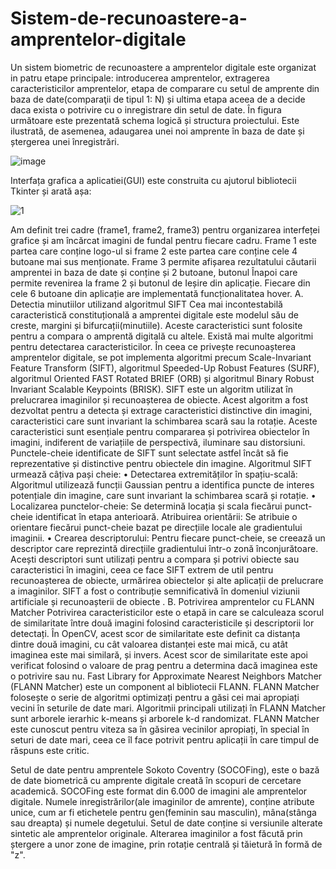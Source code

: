 # Sistem-de-recunoastere-a-amprentelor-digitale
Un sistem biometric de recunoastere a amprentelor digitale este organizat in patru etape principale: 
introducerea amprentelor, extragerea caracteristicilor amprentelor, etapa de comparare cu setul de
amprente din baza de date(comparaţii de tipul 1: N) și ultima etapa aceea de a decide daca exista
o potrivire cu o inregistrare din setul de date. În figura următoare este prezentată schema logică 
și structura proiectului. Este ilustrată, de asemenea, adaugarea unei noi amprente în baza de date
și ștergerea unei înregistrări.

![image](https://github.com/ddaci/Sistem-de-recunoastere-a-amprentelor-digitale/assets/148542192/06326aad-5d4d-4a4d-9731-5c85cc073451)


Interfața grafica a aplicatiei(GUI) este construita cu ajutorul bibliotecii Tkinter și arată așa:


![1](https://github.com/ddaci/Sistem-de-recunoastere-a-amprentelor-digitale/assets/148542192/f45988c9-f3d9-4ac1-aeba-9c51beeefaf2)

Am definit trei cadre (frame1, frame2, frame3) pentru organizarea interfeței grafice și am încărcat
imagini de fundal pentru fiecare cadru. Frame 1 este partea care conține logo-ul si frame 2 este 
partea care conține cele 4 butoane mai sus menționate. Frame 3 permite afișarea rezultatului căutarii
amprentei in baza de date și conține și 2 butoane, butonul Înapoi care permite revenirea la frame 2 și butonul de Ieșire din aplicație.
Fiecare din cele 6 butoane din aplicație are implementată funcționalitatea hover.
A.	Detectia minutiilor utilizand algoritmul SIFT
	Cea mai incontestabilă caracteristică constituțională a amprentei digitale este modelul său de creste,
margini și bifurcații(minutiile). Aceste caracteristici sunt folosite pentru a compara o amprentă
digitală cu altele. Există mai multe algoritmi pentru detectarea caracteristicilor. În ceea ce privește
recunoașterea amprentelor digitale, se pot  implementa algoritmi precum Scale-Invariant Feature Transform (SIFT),
algoritmul Speeded-Up Robust Features (SURF), algoritmul Oriented FAST Rotated BRIEF (ORB) și algoritmul 
Binary Robust Invariant Scalable Keypoints (BRISK).
SIFT este un algoritm utilizat în prelucrarea imaginilor și recunoașterea de obiecte. Acest algoritm 
a fost dezvoltat pentru a detecta și extrage caracteristici distinctive din imagini, caracteristici
care sunt invariant la schimbarea scară sau la rotație. Aceste caracteristici sunt esențiale pentru 
compararea și potrivirea obiectelor în imagini, indiferent de variațiile de perspectivă, iluminare 
sau distorsiuni. Punctele-cheie identificate de SIFT sunt selectate astfel încât să fie reprezentative 
și distinctive pentru obiectele din imagine. 
Algoritmul SIFT urmează câțiva pași cheie:
•	Detectarea extremităților în spațiu-scală: Algoritmul utilizează funcții Gaussian pentru
a identifica puncte de interes potențiale din imagine, care sunt invariant la schimbarea scară și rotație.
•	Localizarea punctelor-cheie: Se determină locația și scala fiecărui punct-cheie identificat în etapa 
anterioară. Atribuirea orientării: Se atribuie o orientare fiecărui punct-cheie bazat pe direcțiile locale 
ale gradientului imaginii.
•	Crearea descriptorului: Pentru fiecare punct-cheie, se creează un descriptor care reprezintă direcțiile 
gradientului într-o zonă înconjurătoare. Acești descriptori sunt utilizați pentru a compara și potrivi obiecte 
sau caracteristici în imagini, ceea ce face SIFT extrem de util pentru recunoașterea de obiecte, urmărirea 
obiectelor și alte aplicații de prelucrare a imaginilor.
	SIFT a fost o contribuție semnificativă în domeniul viziunii artificiale și recunoașterii de obiecte .
B.	Potrivirea amprentelor cu FLANN Matcher
Potrivirea caracteristicilor este o etapă in care se calculeaza scorul de similaritate între două imagini
folosind caracteristicile și descriptorii lor detectați. În OpenCV, acest scor de similaritate este definit 
ca distanța dintre două imagini, cu cât valoarea distanței este mai mică, cu atât imaginea este mai similară,
și invers. Acest scor de similaritate este apoi verificat folosind o valoare de prag pentru a determina dacă 
imaginea este o potrivire sau nu.
 Fast Library for Approximate Nearest Neighbors Matcher (FLANN Matcher) este un component al bibliotecii FLANN.
 FLANN Matcher folosește o serie de algoritmi optimizați pentru a găsi cei mai apropiați vecini în seturile 
 de date mari. Algoritmii principali utilizați în FLANN Matcher sunt arborele ierarhic k-means și arborele k-d randomizat. 
FLANN Matcher este cunoscut pentru viteza sa în găsirea vecinilor apropiați, în special în seturi de date mari,
ceea ce îl face potrivit pentru aplicații în care timpul de răspuns este critic.

Setul de date pentru amprentele Sokoto Coventry (SOCOFing), este o bază de date biometrică cu amprente 
digitale creată în scopuri de cercetare academică.
SOCOFing este format din 6.000 de imagini ale amprentelor digitale. Numele inregistrărilor(ale imaginilor de amrente), 
conține atribute unice, cum ar fi etichetele pentru gen(feminin sau masculin), mâna(stânga sau dreapta) și numele degetului. 
Setul de date conține si versiunile alterate sintetic ale amprentelor originale. Alterarea imaginilor a fost 
făcută prin ștergere a unor zone de imagine, prin rotație centrală și tăietură în formă de "z".


